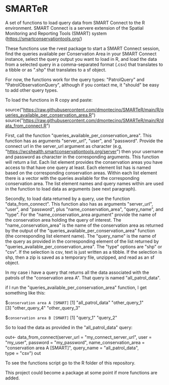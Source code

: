 # SMARTeR
A set of functions to load query data from SMART Connect to the R environment. SMART Connect is a servere extension of the Spatial Monitoring and Reporting Tools (SMART) system (https://smartconservationtools.org/)

These functions use the rvest package to start a SMART Connect session, find the queries available per Conservation Area in your SMART Connect instance, select the query output you want to load in R, and load the data from a selected query in a comma-separated format (.csv) that translates to a tibble or as ".shp" that translates to a sf object. 

For now, the functions work for the query types: "PatrolQuery" and "PatrolObservationQuery", although if you contact me, it "should" be easy to add other query types. 


To load the functions in R copy and paste: 

source("https://raw.githubusercontent.com/dmontecino/SMARTeR/main/R/queries_available_per_conservation_area.R")
source("https://raw.githubusercontent.com/dmontecino/SMARTeR/main/R/data_from_connect.R")

First, call the function "queries_available_per_conservation_area". This function has as arguments "server_url", "user", and "password". Provide the connect url in the server_url argument as character (e.g, "https://wcshealth.smartconservationtools.org/server") then your username and password as character in the corresponding arguments. This function will return a list. Each list element provides the conservation areas you have access to that have one query at least. Each element list has is named based on the corresponding conservation areas. Within each list element there is a vector with the queries available for the corresponding conservation area. The list element names and query names within are used in the function to load data as arguments (see next paragraph). 

Secondly, to load data returned by a query, use the function "data_from_connect". This function also has as arguments "server_url", "user", and "password", plus "name_conservation_area", "query_name", and "type". For the "name_conservation_area argument" provide the name of the conservation area holding the query of interest. The "name_conservation_area" is the name of the conservation area as returned by the output of the "queries_available_per_conservation_area" function (the corresponding list element name). The "query_name" is the name of the query as provided in the corresponding element of the list returned by "queries_available_per_conservation_area". The "type" options are "shp" or "csv". If the selection is csv, text is just written as a tibble. If the selection is shp, then a zip is saved as a temporary file, unzipped, and read as an sf object.

In my case i have a query that returns all the data associated with the patrols of the "conservation area A". That query is named "all_patrol_data". 

if I run the "queries_available_per_conservation_area" function, I get something like this: 



$`conservation area A [SMART]`
 [1] "all_patrol_data"                                           "other_query_1"                                             
 [3] "other_query_4"                                             "other_query_3"                                                            

$`conservation area B [SMART]`
 [1] "query_1"                                                   "query_2"                              



So to load the data as provided in the "all_patrol_data" query:

out<- data_from_connect(server_url = "my_connect_server_url",
                  user = "my_user", 
                  password = "my_password",
                  name_conservation_area = "conservation area A [SMART]",
                  query_name = "all_patrol_data",  
                  type = "csv")
out



To see the functions script go to the R folder of this repository.

This project could become a package at some point if more functions are added.
